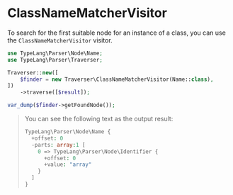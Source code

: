 # ClassNameMatcherVisitor

<primary-label ref="component"/>
<show-structure for="chapter" depth="2"/>

To search for the first suitable node for an instance of a class, you can
use the `ClassNameMatcherVisitor` visitor.

```php
use TypeLang\Parser\Node\Name;
use TypeLang\Parser\Traverser;

Traverser::new([
    $finder = new Traverser\ClassNameMatcherVisitor(Name::class),
])
    ->traverse([$result]);

var_dump($finder->getFoundNode());
```

> You can see the following text as the output result:
> 
> ```php
> TypeLang\Parser\Node\Name {
>   +offset: 0
>   -parts: array:1 [
>     0 => TypeLang\Parser\Node\Identifier {
>       +offset: 0
>       +value: "array"
>     }
>   ]
> }
> ```
